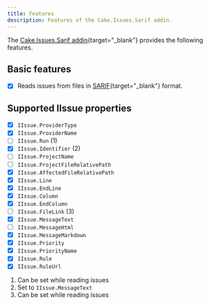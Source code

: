 ```yaml
---
title: Features
description: Features of the Cake.Issues.Sarif addin.
---
```


The [Cake.Issues.Sarif addin](https://cakebuild.net/extensions/cake-issues-terraform/){target="_blank"} provides the following features.

## Basic features

- [x] Reads issues from files in [SARIF](https://sarifweb.azurewebsites.net/){target="_blank"} format.

## Supported IIssue properties

<div class="annotate" markdown>

- [x] `IIssue.ProviderType`
- [x] `IIssue.ProviderName`
- [ ] `IIssue.Run` (1)
- [x] `IIssue.Identifier` (2)
- [ ] `IIssue.ProjectName`
- [ ] `IIssue.ProjectFileRelativePath`
- [x] `IIssue.AffectedFileRelativePath`
- [x] `IIssue.Line`
- [x] `IIssue.EndLine`
- [x] `IIssue.Column`
- [x] `IIssue.EndColumn`
- [ ] `IIssue.FileLink` (3)
- [x] `IIssue.MessageText`
- [ ] `IIssue.MessageHtml`
- [x] `IIssue.MessageMarkdown`
- [x] `IIssue.Priority`
- [x] `IIssue.PriorityName`
- [x] `IIssue.Rule`
- [x] `IIssue.RuleUrl`

</div>

1.  Can be set while reading issues
2.  Set to `IIssue.MessageText`
3.  Can be set while reading issues
